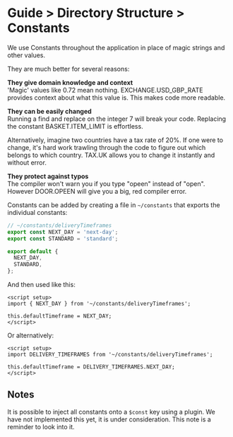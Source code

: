 # Guide > Directory Structure > Constants

We use Constants throughout the application in place of magic strings and other values.

They are much better for several reasons:

**They give domain knowledge and context**  
'Magic' values like 0.72 mean nothing.
EXCHANGE.USD_GBP_RATE provides context about what this value is. This makes code more readable.

**They can be easily changed**  
Running a find and replace on the integer 7 will break your code.
Replacing the constant BASKET.ITEM_LIMIT is effortless.

Alternatively, imagine two countries have a tax rate of 20%. If one were to change,
it's hard work trawling through the code to figure out which belongs to which country.
TAX.UK allows you to change it instantly and without error.

**They protect against typos**  
The compiler won't warn you if you type "opeen" instead of "open".
However DOOR.OPEEN will give you a big, red compiler error.

Constants can be added by creating a file in `~/constants` that exports the individual
constants:

```javascript
// ~/constants/deliveryTimeframes
export const NEXT_DAY = 'next-day';
export const STANDARD = 'standard';

export default {
  NEXT_DAY,
  STANDARD,
};
```

And then used like this:

```vue
<script setup>
import { NEXT_DAY } from '~/constants/deliveryTimeframes';

this.defaultTimeframe = NEXT_DAY;
</script>
```

Or alternatively:

```vue
<script setup>
import DELIVERY_TIMEFRAMES from '~/constants/deliveryTimeframes';

this.defaultTimeframe = DELIVERY_TIMEFRAMES.NEXT_DAY;
</script>
```

## Notes

It is possible to inject all constants onto a `$const` key using a plugin. We have not
implemented this yet, it is under consideration. This note is a reminder to look into it.
